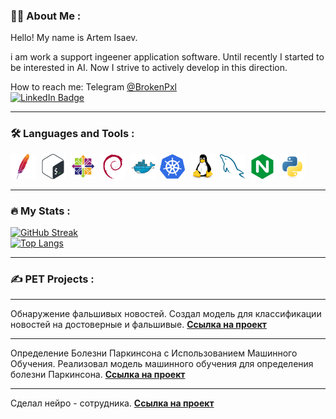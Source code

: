 
### :man_technologist: About Me :
Hello! 
My name is Artem Isaev.

i am work a support ingeener application software. Until recently I started to be interested in AI. Now I strive to actively develop in this direction.

How to reach me: 
Telegram <a href="https://t.me/BrokenPxl" rel="nofollow">@BrokenPxl</a><br>
<a href="https://www.linkedin.com/in/artem-isaev-77256982/" rel="nofollow">
  <img src="https://camo.githubusercontent.com/7c2145551dc29c09205720b1acea43652035cc0f1eb46278acc400f1c1fc59a8/68747470733a2f2f696d672e736869656c64732e696f2f62616467652f4c696e6b6564496e2d626c75653f7374796c653d666f722d7468652d6261646765266c6f676f3d6c696e6b6564696e266c6f676f436f6c6f723d7768697465" alt="LinkedIn Badge" data-canonical-src="https://img.shields.io/badge/LinkedIn-blue?style=for-the-badge&amp;logo=linkedin&amp;logoColor=white" style="max-width: 100%;">
  </a>

---

### :hammer_and_wrench: Languages and Tools :  
<div>
  <img src="https://github.com/devicons/devicon/blob/master/icons/apache/apache-original.svg" title="Apache" alt="Apache" width="40" height="40"/>&nbsp;
  <img src="https://github.com/devicons/devicon/blob/master/icons/bash/bash-original.svg" title="Bash" alt="Bash" width="40" height="40"/>&nbsp;
  <img src="https://github.com/devicons/devicon/blob/master/icons/centos/centos-original.svg" title="centos" alt="centos" width="40" height="40"/>&nbsp;
  <img src="https://github.com/devicons/devicon/blob/master/icons/debian/debian-original.svg" title="debian" alt="debian" width="40" height="40"/>&nbsp;
  <img src="https://github.com/devicons/devicon/blob/master/icons/docker/docker-original.svg" title="docker" alt="docker" width="40" height="40"/>&nbsp;
  <img src="https://github.com/devicons/devicon/blob/master/icons/kubernetes/kubernetes-original.svg" title="kubernetes" alt="kubernetes" width="40" height="40"/>&nbsp;
  <img src="https://github.com/devicons/devicon/blob/master/icons/linux/linux-original.svg" title="linux" alt="linux" width="40" height="40"/>&nbsp;
  <img src="https://github.com/devicons/devicon/blob/master/icons/mysql/mysql-original.svg" title="mysql" alt="mysql" width="40" height="40"/>&nbsp;
  <img src="https://github.com/devicons/devicon/blob/master/icons/nginx/nginx-original.svg" title="nginx" alt="nginx" width="40" height="40"/>&nbsp;
  <img src="https://github.com/devicons/devicon/blob/master/icons/python/python-original.svg" title="python" alt="python" width="40" height="40"/>&nbsp;
</div>

---

### :fire: My Stats :
[![GitHub Streak](https://github-readme-streak-stats.herokuapp.com?user=BrokenPxl&theme=tokyonight&border_radius=4.7)](https://git.io/streak-stats)<br>
[![Top Langs](https://github-readme-stats.vercel.app/api/top-langs/?username=BrokenPxl)](https://github.com/anuraghazra/github-readme-stats)

---

### :writing_hand: PET Projects :
---
Обнаружение фальшивых новостей.
Создал модель для классификации новостей на достоверные и фальшивые. <a href ="https://github.com/Brokenpxl/fake_news"> <strong>Ссылка на проект</strong></a>

---
Определение Болезни Паркинсона с Использованием Машинного Обучения.
Реализовал модель машинного обучения для определения болезни Паркинсона. <a href ="https://github.com/Brokenpxl/Parkinsons_Disease"> <strong>Ссылка на проект</strong></a>

---
Сделал нейро - сотрудника. <a href ="https://github.com/Brokenpxl/neuro_staff_yagpt"> <strong>Ссылка на проект</strong></a>
